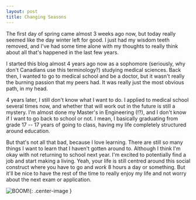 ```yaml
---
layout: post
title: Changing Seasons
---
```


The first day of spring came almost 3 weeks ago now, but today really seemed like the day winter left for good. I just had my wisdom teeth removed, and I've had some time alone with my thoughts to really think about all that's happened in the last few years.

I started this blog almost 4 years ago now as a sophomore (seriously, why don't Canadians use this terminology?) studying medical sciences. Back then, I wanted to go to medical school and be a doctor, but it wasn't really the burning passion that my peers had. It was really just the most obvious path, in my head.

4 years later, I still don't know what I want to do. I applied to medical school several times now, and whether that will work out in the future is still a mystery. I'm almost done my Master's in Engineering (!?), and I don't know if I want to go back to school or not. I mean, I basically graduating from grade 17 -- 17 years of going to class, having my life completely structured around education.

But that's not all that bad, because I love learning. There are still so many things I want to learn that I haven't gotten around to. Although I think I'm okay with not returning to school next year. I'm excited to potentially find a job and start making a living. Yeah, your life is still centred around this social construct where you have to go and *work* 8 hours a day or something. But it'll be nice to have the rest of the time to really enjoy my life and not worry about the next exam or application.




![BOOM!](https://upload.wikimedia.org/wikipedia/commons/thumb/c/c4/Trinitrotoluene.svg/200px-Trinitrotoluene.svg.png){: .center-image }
